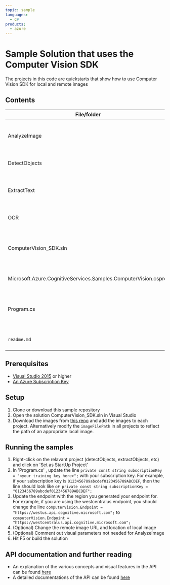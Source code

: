 ```yaml
---
topic: sample
languages:
  - C# 
products:
  - azure
---
```


# Sample Solution that uses the Computer Vision SDK

The projects in this code are quickstarts that show how to use Computer Vision SDK for local and remote images

## Contents

| File/folder | Description |
|-------------|-------------|
| AnalyzeImage       | Analyzes image on specified visual parameters |
| DetectObjects | Detects objects in an image |
| ExtractText | Looks for printed or handwritten text in an image|
| OCR | Performs OCR on the image|
| ComputerVision_SDK.sln | The Visual Studio solution with the above as projects|
| Microsoft.Azure.CognitiveServices.Samples.ComputerVision.csproj | An earlier sample solution|
| Program.cs | Code associated with this earlier sample solution|
| `readme.md` | This README file. |


## Prerequisites

- [Visual Studio 2015](https://visualstudio.microsoft.com/) or higher
- [An Azure Subscription Key](https://azure.microsoft.com/en-us/try/cognitive-services/?api=computer-vision) 

## Setup

1. Clone or download this sample repository
2. Open the solution ComputerVision_SDK.sln in Visual Studio
3. Download the images from [this repo](https://github.com/Azure-Samples/cognitive-services-sample-data-files/blob/master/ComputerVision/Images/) and add the images to each project. Alternatively modify the `imageFilePath` in all projects to reflect the path of an appropriate local image.


## Running the samples

1. Right-click on the relavant project (detectObjects, extractObjects, etc) and click on 'Set as StartUp Project'
2. In 'Program.cs' , update the line ```private const string subscriptionKey = "<your training key here>";``` with your subscription key. For example, if your subscription key is `0123456789abcdef0123456789ABCDEF`, then the line should look like ```c# private const string subscriptionKey = "0123456789abcdef0123456789ABCDEF"; ```
3. Update the endpoint with the region you generated your endpoint for. For example, if you are using the westcentralus endpoint, you should change the line ``` computerVision.Endpoint = "https://westus.api.cognitive.microsoft.com"; ``` to  ``` computerVision.Endpoint = "https://westcentralus.api.cognitive.microsoft.com"; ```
4. (Optional) Change the remote image URL and location of local image
5. (Optional) Comment out visual parameters not needed for AnalyzeImage 
6. Hit F5 or build the solution

## API documentation and further reading
- An explanation of the various concepts and visual features in the API can be found [here](https://docs.microsoft.com/en-us/azure/cognitive-services/computer-vision/home)
- A detailed documentations of the API can be found [here](https://westus.dev.cognitive.microsoft.com/docs/services/5adf991815e1060e6355ad44/operations/56f91f2e778daf14a499e1fa)
